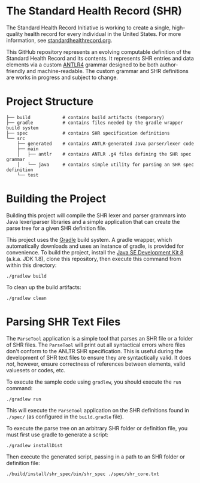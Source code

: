 # The Standard Health Record (SHR)

The Standard Health Record Initiative is working to create a single, high-quality health record for every individual in the United States.  For more information, see [standardhealthrecord.org](http://standardhealthrecord.org/).

This GitHub repository represents an evolving computable definition of the Standard Health Record and its contents.  It represents SHR entries and data elements via a custom [ANTLR4](http://www.antlr.org/) grammar designed to be both author-friendly and machine-readable.  The custom grammar and SHR definitions are works in progress and subject to change.

# Project Structure

    ├── build            # contains build artifacts (temporary)
    ├── gradle           # contains files needed by the gradle wrapper build system
    ├── spec             # contains SHR specification definitions
    └── src
        ├── generated    # contains ANTLR-generated Java parser/lexer code
        ├── main
        │   ├── antlr    # contains ANTLR .g4 files defining the SHR spec grammar
        │   └── java     # contains simple utility for parsing an SHR spec definition
        └── test

# Building the Project

Building this project will compile the SHR lexer and parser grammars into Java lexer\parser libraries and a simple application that can create the parse tree for a given SHR definition file.

This project uses the [Gradle](http://www.gradle.org/) build system.  A gradle wrapper, which automatically downloads and uses an instance of gradle, is provided for convenience.  To build the project, install the [Java SE Development Kit 8](http://www.oracle.com/technetwork/java/javase/downloads/jdk8-downloads-2133151.html) (a.k.a. JDK 1.8), clone this repository, then execute this command from within this directory:

    ./gradlew build

To clean up the build artifacts:

    ./gradlew clean

# Parsing SHR Text Files

The `ParseTool` application is a simple tool that parses an SHR file or a folder of SHR files.  The `ParseTool` will print out all syntactical errors where files don't conform to the ANLTR SHR specification.  This is useful during the development of SHR text files to ensure they are syntactically valid.  It does _not_, however, ensure correctness of references between elements, valid valuesets or codes, etc.

To execute the sample code using `gradlew`, you should execute the `run` command:

    ./gradlew run

This will execute the `ParseTool` application on the SHR definitions found in `./spec/` (as configured in the `build.gradle` file).

To execute the parse tree on an arbitrary SHR folder or definition file, you must first use gradle to generate a script:

    ./gradlew installDist

Then execute the generated script, passing in a path to an SHR folder or definition file:

    ./build/install/shr_spec/bin/shr_spec ./spec/shr_core.txt

